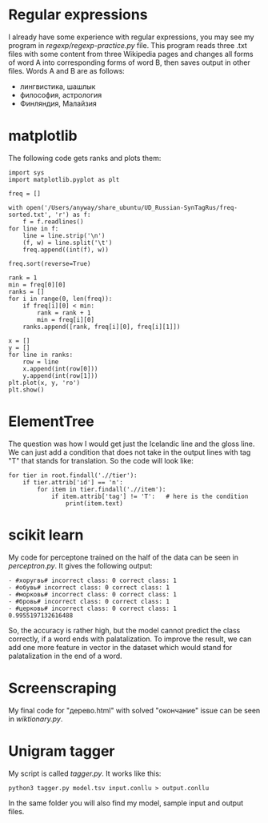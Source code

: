 # Regular expressions

I already have some experience with regular expressions, you may see my program in _regexp/regexp-practice.py_ file. This program reads three .txt files with some content from three Wikipedia pages and changes all forms of word A into corresponding forms of word B, then saves output in other files. Words A and B are as follows:

- лингвистика, шашлык
- философия, астрология
- Финляндия, Малайзия

# matplotlib

The following code gets ranks and plots them:
````
import sys
import matplotlib.pyplot as plt

freq = []

with open('/Users/anyway/share_ubuntu/UD_Russian-SynTagRus/freq-sorted.txt', 'r') as f:
    f = f.readlines()
for line in f:
    line = line.strip('\n')
    (f, w) = line.split('\t')
    freq.append((int(f), w))

freq.sort(reverse=True)

rank = 1
min = freq[0][0]
ranks = []
for i in range(0, len(freq)): 
    if freq[i][0] < min: 
        rank = rank + 1
        min = freq[i][0]
    ranks.append([rank, freq[i][0], freq[i][1]])
    
x = []
y = []
for line in ranks:
    row = line
    x.append(int(row[0]))
    y.append(int(row[1]))
plt.plot(x, y, 'ro')
plt.show()
````
# ElementTree
The question was how I would get just the Icelandic line and the gloss line. We can just add a condition that does not take in the output lines with tag "T" that stands for translation. So the code will look like:
````
for tier in root.findall('.//tier'):
    if tier.attrib['id'] == 'n':
        for item in tier.findall('.//item'):
            if item.attrib['tag'] != 'T':   # here is the condition
                print(item.text)
````
# scikit learn

My code for perceptone trained on the half of the data can be seen in _perceptron.py_. 
It gives the following output:
````
- #хоругвь# incorrect class: 0 correct class: 1
- #обувь# incorrect class: 0 correct class: 1
- #морковь# incorrect class: 0 correct class: 1
- #бровь# incorrect class: 0 correct class: 1
- #церковь# incorrect class: 0 correct class: 1
0.9955197132616488
````
So, the accuracy is rather high, but the model cannot predict the class correctly, if a word ends with palatalization. To improve the result, we can add one more feature in vector in the dataset which would stand for palatalization in the end of a word. 

# Screenscraping

My final code for "дерево.html" with solved "окончание" issue can be seen in _wiktionary.py_.

# Unigram tagger
My script is called _tagger.py_. It works like this:
```
python3 tagger.py model.tsv input.conllu > output.conllu
```
In the same folder you will also find my model, sample input and output files. 

